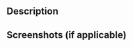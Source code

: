 ## Description
<!-- Provide a brief summary of the changes -->

## Screenshots (if applicable)
<!-- Attach screenshots for Scene or UI-related changes -->